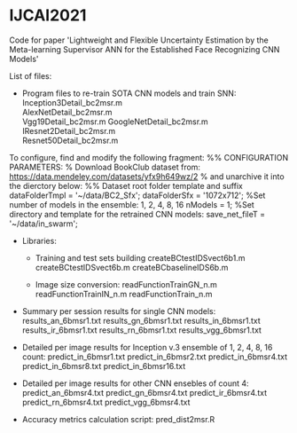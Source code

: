 # IJCAI2021
Code for paper 'Lightweight and Flexible Uncertainty Estimation by the Meta-learning Supervisor ANN for the Established Face Recognizing CNN Models'

List of files:

 - Program files to re-train SOTA CNN models and train SNN:
Inception3Detail_bc2msr.m	
AlexNetDetail_bc2msr.m		
Vgg19Detail_bc2msr.m
GoogleNetDetail_bc2msr.m	
IResnet2Detail_bc2msr.m		
Resnet50Detail_bc2msr.m

To configure, find and modify the following fragment:
  %% CONFIGURATION PARAMETERS:
  % Download BookClub dataset from: https://data.mendeley.com/datasets/yfx9h649wz/2
  % and unarchive it into the dierctory below:
  %% Dataset root folder template and suffix
  dataFolderTmpl = '~/data/BC2_Sfx';
  dataFolderSfx = '1072x712';
  %Set number of models in the ensemble: 1, 2, 4, 8, 16
  nModels = 1;
  %Set directory and template for the retrained CNN models:
  save_net_fileT = '~/data/in_swarm';

 - Libraries:
   * Training and test sets building
createBCtestIDSvect6b1.m
createBCtestIDSvect6b.m
createBCbaselineIDS6b.m

   * Image size conversion:
readFunctionTrainGN_n.m
readFunctionTrainIN_n.m
readFunctionTrain_n.m

 - Summary per session results for single CNN models:
results_an_6bmsr1.txt
results_gn_6bmsr1.txt
results_in_6bmsr1.txt
results_ir_6bmsr1.txt
results_rn_6bmsr1.txt
results_vgg_6bmsr1.txt

 - Detailed per image results for Inception v.3 ensemble of 1, 2, 4, 8, 16 count:
predict_in_6bmsr1.txt
predict_in_6bmsr2.txt
predict_in_6bmsr4.txt
predict_in_6bmsr8.txt
predict_in_6bmsr16.txt

 - Detailed per image results for other CNN ensebles of count 4:
predict_an_6bmsr4.txt
predict_gn_6bmsr4.txt
predict_ir_6bmsr4.txt
predict_rn_6bmsr4.txt
predict_vgg_6bmsr4.txt

 - Accuracy metrics calculation script:
pred_dist2msr.R
